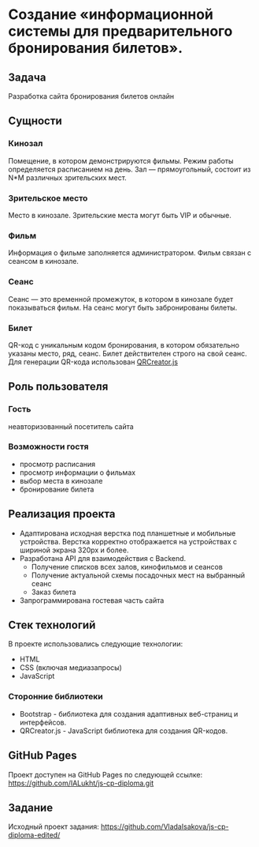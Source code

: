 # Создание «информационной системы для предварительного бронирования билетов».

## **Задача**

Разработка сайта бронирования билетов онлайн

## **Сущности**

### Кинозал

Помещение, в котором демонстрируются фильмы. Режим работы определяется расписанием на день. Зал — прямоугольный, состоит из N\*M различных зрительских мест.

### Зрительское место

Место в кинозале. Зрительские места могут быть VIP и обычные.

### Фильм

Информация о фильме заполняется администратором. Фильм связан с сеансом в кинозале.

### Сеанс

Сеанс — это временной промежуток, в котором в кинозале будет показываться фильм. На сеанс могут быть забронированы билеты.

### Билет

QR-код c уникальным кодом бронирования, в котором обязательно указаны место, ряд, сеанс. Билет действителен строго на свой сеанс. Для генерации QR-кода использован [QRCreator.js](https://github.com/slesareva-gala/QR-Code)

## **Роль пользователя**

### Гость

неавторизованный посетитель сайта

### Возможности гостя

- просмотр расписания
- просмотр информации о фильмах
- выбор места в кинозале
- бронирование билета

## **Реализация проекта**

- Адаптирована исходная верстка под планшетные и мобильные устройства. Верстка корректно отображается на устройствах с шириной экрана 320px и более.
- Разработана API для взаимодействия с Backend.
  - Получение списков всех залов, кинофильмов и сеансов
  - Получение актуальной схемы посадочных мест на выбранный сеанс
  - Заказ билета
-  Запрограммирована гостевая часть сайта

## Стек технологий
В проекте использовались следующие технологии:

- HTML
- CSS (включая медиазапросы)
- JavaScript
### Сторонние библиотеки
- Bootstrap - библиотека для создания адаптивных веб-страниц и интерфейсов.
- QRCreator.js - JavaScript библиотека для создания QR-кодов.
## GitHub Pages
Проект доступен на GitHub Pages по следующей ссылке: https://github.com/IALukht/js-cp-diploma.git
## Задание
Исходный проект задания: https://github.com/VladaIsakova/js-cp-diploma-edited/
